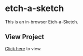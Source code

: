 # etch-a-sketch
This is an in-browser Etch-a-Sketch.

## View Project
[Click here](https://v-sudo29.github.io/etch-a-sketch/) to view.
